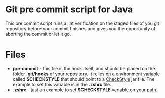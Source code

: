 # Git pre commit script for Java

This pre commit script runs a lint verification on the staged files of you git repository before your commit finishes and gives you the opportunity of aborting the commit or let it go.

# Files

* **pre-commit** - this file is the hook itself, and should be placed on the folder **.git/hooks** of your repository. It relies on a environment variable called **$CHECKSTYLE** that should point to a [CheckStyle](https://github.com/checkstyle/checkstyle) jar file. The example to set this variable is in the **.zshrc** file.
* **.zshrc** - just an example to set **$CHECKSTYLE** variable on your path.
